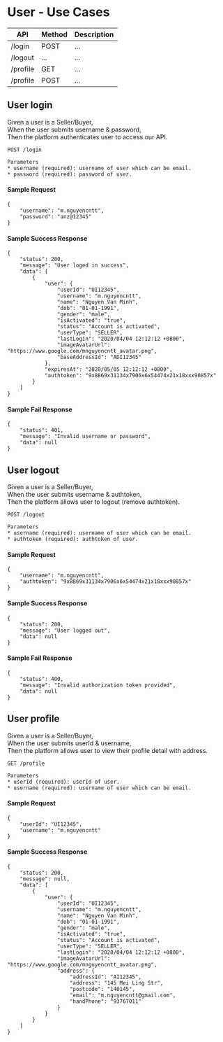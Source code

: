 # User - Use Cases



| API | Method | Description |
| ------ | ------ | ------ |
| /login | POST | ... |
| /logout | ... | ... | 
| /profile | GET | ... | 
| /profile | POST | ... | 



## User login
Given a user is a Seller/Buyer,\
When the user submits username & password,\
Then the platform authenticates user to access our API.

```
POST /login

Parameters
* username (required): username of user which can be email.
* password (required): password of user.
```
#### Sample Request
```
{
    "username": "m.nguyencntt",
    "password": "anz@12345"
}
```
#### Sample Success Response
```
{
    "status": 200,
    "message": "User loged in success",
    "data": [
        {
            "user": {
                "userId": "UI12345",
                "username": "m.nguyencntt",
                "name": "Nguyen Van Minh",
                "dob": "01-01-1991",
                "gender": "male",
                "isActivated": "true",
                "status": "Account is activated",
                "userType": "SELLER",
                "lastLogin": "2020/04/04 12:12:12 +0800",
                "imageAvatarUrl": "https://www.google.com/mnguyencntt_avatar.png",
                "baseAddressId": "ADI12345"
            },
            "expiresAt": "2020/05/05 12:12:12 +0800",
            "authtoken": "9x8869x31134x7906x6x54474x21x18xxx90857x"
        }
    ]
}
```
#### Sample Fail Response
```
{
    "status": 401,
    "message": "Invalid username or password",
    "data": null
}
```



## User logout
Given a user is a Seller/Buyer,\
When the user submits username & authtoken,\
Then the platform allows user to logout (remove authtoken).

```
POST /logout

Parameters
* username (required): username of user which can be email.
* authtoken (required): authtoken of user.
```
#### Sample Request
```
{
    "username": "m.nguyencntt",
    "authtoken": "9x8869x31134x7906x6x54474x21x18xxx90857x"
}
```
#### Sample Success Response
```
{
    "status": 200,
    "message": "User logged out",
    "data": null
}
```
#### Sample Fail Response
```
{
    "status": 400,
    "message": "Invalid authorization token provided",
    "data": null
}
```



## User profile
Given a user is a Seller/Buyer,\
When the user submits userId & username,\
Then the platform allows user to view their profile detail with address.

```
GET /profile

Parameters
* userId (required): userId of user.
* username (required): username of user which can be email.
```
#### Sample Request
```
{
    "userId": "UI12345",
    "username": "m.nguyencntt"
}
```
#### Sample Success Response
```
{
    "status": 200,
    "message": null,
    "data": [
        {
            "user": {
                "userId": "UI12345",
                "username": "m.nguyencntt",
                "name": "Nguyen Van Minh",
                "dob": "01-01-1991",
                "gender": "male",
                "isActivated": "true",
                "status": "Account is activated",
                "userType": "SELLER",
                "lastLogin": "2020/04/04 12:12:12 +0800",
                "imageAvatarUrl": "https://www.google.com/mnguyencntt_avatar.png",
                "address": {
					"addressId": "AI12345",
					"address": "145 Mei Ling Str",
					"postcode": "140145",
					"email": "m.nguyencntt@gmail.com",
					"handPhone": "93767011"
				}
            }
        }
    ]
}
```



